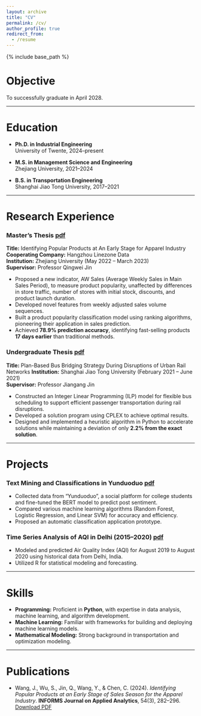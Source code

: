 ```yaml
---
layout: archive
title: "CV"
permalink: /cv/
author_profile: true
redirect_from:
  - /resume
---
```


{% include base_path %}

# **Objective**

To successfully graduate in April 2028.

---

# **Education**

- **Ph.D. in Industrial Engineering**  
  University of Twente, 2024–present  

- **M.S. in Management Science and Engineering**  
  Zhejiang University, 2021–2024  

- **B.S. in Transportation Engineering**  
  Shanghai Jiao Tong University, 2017–2021  

---

# **Research Experience**

### **Master’s Thesis** [pdf](/files/expansion.pdf)  
**Title:** Identifying Popular Products at An Early Stage for Apparel Industry 
**Cooperating Company:** Hangzhou Linezone Data  
**Institution:** Zhejiang University (May 2022 – March 2023)  
**Supervisor:** Professor Qingwei Jin  

- Proposed a new indicator, AW Sales (Average Weekly Sales in Main Sales Period), to measure product popularity, unaffected by differences in store traffic, number of stores with initial stock, discounts, and product launch duration.  
- Developed novel features from weekly adjusted sales volume sequences.  
- Built a product popularity classification model using ranking algorithms, pioneering their application in sales prediction.  
- Achieved **78.9% prediction accuracy**, identifying fast-selling products **17 days earlier** than traditional methods.  

### **Undergraduate Thesis** [pdf](/files/flexibleBus.pdf) 
**Title:** Plan-Based Bus Bridging Strategy During Disruptions of Urban Rail Networks
**Institution:** Shanghai Jiao Tong University (February 2021 – June 2021)  
**Supervisor:** Professor Jiangang Jin 

- Constructed an Integer Linear Programming (ILP) model for flexible bus scheduling to support efficient passenger transportation during rail disruptions.  
- Developed a solution program using CPLEX to achieve optimal results.  
- Designed and implemented a heuristic algorithm in Python to accelerate solutions while maintaining a deviation of only **2.2% from the exact solution**.  

---

# **Projects**

### **Text Mining and Classifications in Yunduoduo** [pdf](/files/bert_yunduoduo.pdf) 
- Collected data from “Yunduoduo”, a social platform for college students and fine-tuned the BERT model to predict post sentiment.  
- Compared various machine learning algorithms (Random Forest, Logistic Regression, and Linear SVM) for accuracy and efficiency.  
- Proposed an automatic classification application prototype.  

### **Time Series Analysis of AQI in Delhi (2015–2020)** [pdf](/files/time_series.pdf) 
- Modeled and predicted Air Quality Index (AQI) for August 2019 to August 2020 using historical data from Delhi, India.  
- Utilized R for statistical modeling and forecasting.  

---

# **Skills**

- **Programming:** Proficient in **Python**, with expertise in data analysis, machine learning, and algorithm development.  
- **Machine Learning:** Familiar with frameworks for building and deploying machine learning models.  
- **Mathematical Modeling:** Strong background in transportation and optimization modeling.  

---

# **Publications**

- Wang, J., Wu, S., Jin, Q., Wang, Y., & Chen, C. (2024). *Identifying Popular Products at an Early Stage of Sales Season for the Apparel Industry*. **INFORMS Journal on Applied Analytics**, 54(3), 282–296.  
  [Download PDF](/files/wang-et-al-2023-identifying-popular-products-at-an-early-stage-of-sales-season-for-apparel-industry.pdf)  

